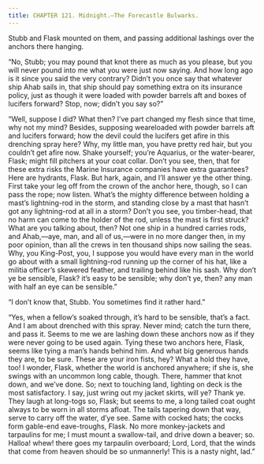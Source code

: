 ```yaml
---
title: CHAPTER 121. Midnight.—The Forecastle Bulwarks.
---
```


Stubb and Flask mounted on them, and passing additional lashings over the anchors there hanging.

“No, Stubb; you may pound that knot there as much as you please, but you will never pound into me what you were just now saying. And how long ago is it since you said the very contrary? Didn’t you once say that whatever ship Ahab sails in, that ship should pay something extra on its insurance policy, just as though it were loaded with powder barrels aft and boxes of lucifers forward? Stop, now; didn’t you say so?”

“Well, suppose I did? What then? I’ve part changed my flesh since that time, why not my mind? Besides, supposing weareloaded with powder barrels aft and lucifers forward; how the devil could the lucifers get afire in this drenching spray here? Why, my little man, you have pretty red hair, but you couldn’t get afire now. Shake yourself; you’re Aquarius, or the water-bearer, Flask; might fill pitchers at your coat collar. Don’t you see, then, that for these extra risks the Marine Insurance companies have extra guarantees? Here are hydrants, Flask. But hark, again, and I’ll answer ye the other thing. First take your leg off from the crown of the anchor here, though, so I can pass the rope; now listen. What’s the mighty difference between holding a mast’s lightning-rod in the storm, and standing close by a mast that hasn’t got any lightning-rod at all in a storm? Don’t you see, you timber-head, that no harm can come to the holder of the rod, unless the mast is first struck? What are you talking about, then? Not one ship in a hundred carries rods, and Ahab,—aye, man, and all of us,—were in no more danger then, in my poor opinion, than all the crews in ten thousand ships now sailing the seas. Why, you King-Post, you, I suppose you would have every man in the world go about with a small lightning-rod running up the corner of his hat, like a militia officer’s skewered feather, and trailing behind like his sash. Why don’t ye be sensible, Flask? it’s easy to be sensible; why don’t ye, then? any man with half an eye can be sensible.”

“I don’t know that, Stubb. You sometimes find it rather hard.”

“Yes, when a fellow’s soaked through, it’s hard to be sensible, that’s a fact. And I am about drenched with this spray. Never mind; catch the turn there, and pass it. Seems to me we are lashing down these anchors now as if they were never going to be used again. Tying these two anchors here, Flask, seems like tying a man’s hands behind him. And what big generous hands they are, to be sure. These are your iron fists, hey? What a hold they have, too! I wonder, Flask, whether the world is anchored anywhere; if she is, she swings with an uncommon long cable, though. There, hammer that knot down, and we’ve done. So; next to touching land, lighting on deck is the most satisfactory. I say, just wring out my jacket skirts, will ye? Thank ye. They laugh at long-togs so, Flask; but seems to me, a long tailed coat ought always to be worn in all storms afloat. The tails tapering down that way, serve to carry off the water, d’ye see. Same with cocked hats; the cocks form gable-end eave-troughs, Flask. No more monkey-jackets and tarpaulins for me; I must mount a swallow-tail, and drive down a beaver; so. Halloa! whew! there goes my tarpaulin overboard; Lord, Lord, that the winds that come from heaven should be so unmannerly! This is a nasty night, lad.”